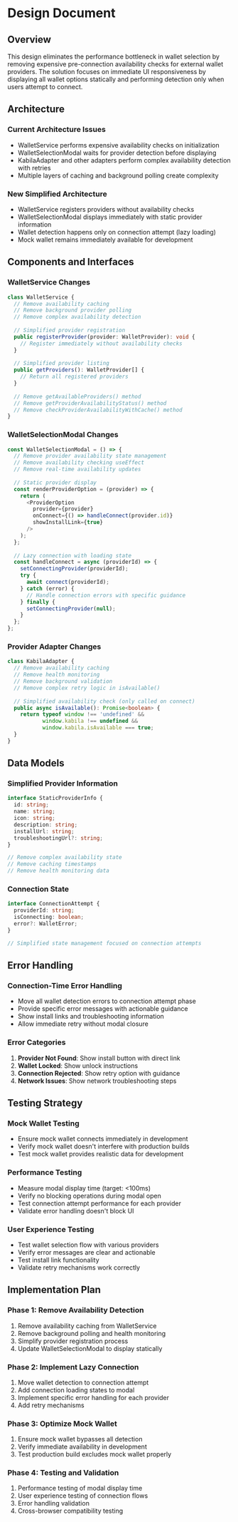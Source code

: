 # Design Document

## Overview

This design eliminates the performance bottleneck in wallet selection by removing expensive pre-connection availability checks for external wallet providers. The solution focuses on immediate UI responsiveness by displaying all wallet options statically and performing detection only when users attempt to connect.

## Architecture

### Current Architecture Issues
- WalletService performs expensive availability checks on initialization
- WalletSelectionModal waits for provider detection before displaying
- KabilaAdapter and other adapters perform complex availability detection with retries
- Multiple layers of caching and background polling create complexity

### New Simplified Architecture
- WalletService registers providers without availability checks
- WalletSelectionModal displays immediately with static provider information
- Wallet detection happens only on connection attempt (lazy loading)
- Mock wallet remains immediately available for development

## Components and Interfaces

### WalletService Changes
```typescript
class WalletService {
  // Remove availability caching
  // Remove background provider polling
  // Remove complex availability detection
  
  // Simplified provider registration
  public registerProvider(provider: WalletProvider): void {
    // Register immediately without availability checks
  }
  
  // Simplified provider listing
  public getProviders(): WalletProvider[] {
    // Return all registered providers
  }
  
  // Remove getAvailableProviders() method
  // Remove getProviderAvailabilityStatus() method
  // Remove checkProviderAvailabilityWithCache() method
}
```

### WalletSelectionModal Changes
```typescript
const WalletSelectionModal = () => {
  // Remove provider availability state management
  // Remove availability checking useEffect
  // Remove real-time availability updates
  
  // Static provider display
  const renderProviderOption = (provider) => {
    return (
      <ProviderOption
        provider={provider}
        onConnect={() => handleConnect(provider.id)}
        showInstallLink={true}
      />
    );
  };
  
  // Lazy connection with loading state
  const handleConnect = async (providerId) => {
    setConnectingProvider(providerId);
    try {
      await connect(providerId);
    } catch (error) {
      // Handle connection errors with specific guidance
    } finally {
      setConnectingProvider(null);
    }
  };
};
```

### Provider Adapter Changes
```typescript
class KabilaAdapter {
  // Remove availability caching
  // Remove health monitoring
  // Remove background validation
  // Remove complex retry logic in isAvailable()
  
  // Simplified availability check (only called on connect)
  public async isAvailable(): Promise<boolean> {
    return typeof window !== 'undefined' && 
           window.kabila !== undefined &&
           window.kabila.isAvailable === true;
  }
}
```

## Data Models

### Simplified Provider Information
```typescript
interface StaticProviderInfo {
  id: string;
  name: string;
  icon: string;
  description: string;
  installUrl: string;
  troubleshootingUrl?: string;
}

// Remove complex availability state
// Remove caching timestamps
// Remove health monitoring data
```

### Connection State
```typescript
interface ConnectionAttempt {
  providerId: string;
  isConnecting: boolean;
  error?: WalletError;
}

// Simplified state management focused on connection attempts
```

## Error Handling

### Connection-Time Error Handling
- Move all wallet detection errors to connection attempt phase
- Provide specific error messages with actionable guidance
- Show install links and troubleshooting information
- Allow immediate retry without modal closure

### Error Categories
1. **Provider Not Found**: Show install button with direct link
2. **Wallet Locked**: Show unlock instructions
3. **Connection Rejected**: Show retry option with guidance
4. **Network Issues**: Show network troubleshooting steps

## Testing Strategy

### Mock Wallet Testing
- Ensure mock wallet connects immediately in development
- Verify mock wallet doesn't interfere with production builds
- Test mock wallet provides realistic data for development

### Performance Testing
- Measure modal display time (target: <100ms)
- Verify no blocking operations during modal open
- Test connection attempt performance for each provider
- Validate error handling doesn't block UI

### User Experience Testing
- Test wallet selection flow with various providers
- Verify error messages are clear and actionable
- Test install link functionality
- Validate retry mechanisms work correctly

## Implementation Plan

### Phase 1: Remove Availability Detection
1. Remove availability caching from WalletService
2. Remove background polling and health monitoring
3. Simplify provider registration process
4. Update WalletSelectionModal to display statically

### Phase 2: Implement Lazy Connection
1. Move wallet detection to connection attempt
2. Add connection loading states to modal
3. Implement specific error handling for each provider
4. Add retry mechanisms

### Phase 3: Optimize Mock Wallet
1. Ensure mock wallet bypasses all detection
2. Verify immediate availability in development
3. Test production build excludes mock wallet properly

### Phase 4: Testing and Validation
1. Performance testing of modal display time
2. User experience testing of connection flows
3. Error handling validation
4. Cross-browser compatibility testing